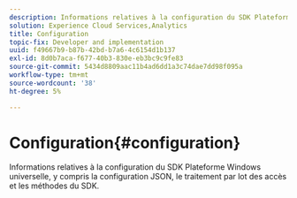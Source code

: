 ```yaml
---
description: Informations relatives à la configuration du SDK Plateforme Windows universelle, y compris la configuration JSON, le traitement par lot des accès et les méthodes du SDK.
solution: Experience Cloud Services,Analytics
title: Configuration
topic-fix: Developer and implementation
uuid: f49667b9-b87b-42bd-b7a6-4c6154d1b137
exl-id: 8d0b7aca-f677-40b3-830e-eb3bc9c9fe83
source-git-commit: 5434d8809aac11b4ad6dd1a3c74dae7dd98f095a
workflow-type: tm+mt
source-wordcount: '38'
ht-degree: 5%

---
```


# Configuration{#configuration}

Informations relatives à la configuration du SDK Plateforme Windows universelle, y compris la configuration JSON, le traitement par lot des accès et les méthodes du SDK.
